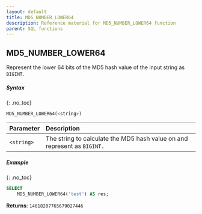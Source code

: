 ```yaml
---
layout: default
title: MD5_NUMBER_LOWER64
description: Reference material for MD5_NUMBER_LOWER64 function
parent: SQL functions
---
```


## MD5\_NUMBER\_LOWER64

Represent the lower 64 bits of the MD5 hash value of the input string as `BIGINT`.

##### Syntax
{: .no_toc}

```sql
​​MD5_NUMBER_LOWER64(<string>)​​
```

| Parameter  | Description                                                              |
| :---------- | :------------------------------------------------------------------------ |
| `<string>` | The string to calculate the MD5 hash value on and represent as `BIGINT.` |

##### Example
{: .no_toc}

```sql
SELECT
	MD5_NUMBER_LOWER64('test') AS res;
```

**Returns**: `14618207765679027446`

